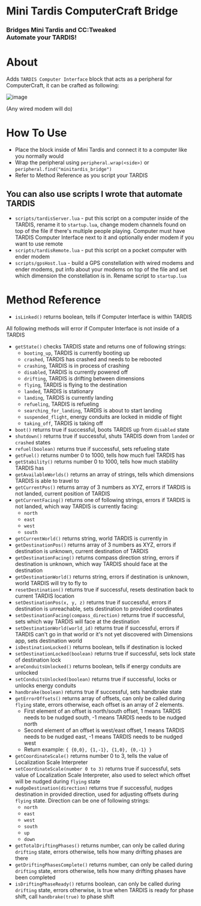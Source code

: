 # Mini Tardis ComputerCraft Bridge
### Bridges Mini Tardis and CC:Tweaked <br>Automate your TARDIS!

# About
Adds `TARDIS Computer Interface` block that acts as a peripheral for ComputerCraft, it can be crafted as following:

![image](https://github.com/user-attachments/assets/ce23905a-d4a7-4de9-beee-18c2124b94bb)

(Any wired modem will do)

# How To Use
- Place the block inside of Mini Tardis and connect it to a computer like you normally would
- Wrap the peripheral using `peripheral.wrap(<side>)` or `peripheral.find("minitardis_bridge")`
- Refer to Method Reference as you script your TARDIS

## You can also use scripts I wrote that automate TARDIS
- `scripts/tardisServer.lua` - put this script on a computer inside of the TARDIS, rename it to `startup.lua`, 
change modem channels found on top of the file if there's multiple people playing.
Computer must have TARDIS Computer Interface next to it and optionally ender modem if you want to use remote
- `scripts/tardisRemote.lua` - put this script on a pocket computer with ender modem
- `scripts/gpsHost.lua` - build a GPS constellation with wired modems and ender modems, 
put info about your modems on top of the file and set which dimension the constellation is in. Rename script to `startup.lua`

# Method Reference
- `isLinked()` returns boolean, tells if Computer Interface is within TARDIS

All following methods will error if Computer Interface is not inside of a TARDIS
- `getState()` checks TARDIS state and returns one of following strings:
  - `booting_up`, TARDIS is currently booting up
  - `crashed`, TARDIS has crashed and needs to be rebooted
  - `crashing`, TARDIS is in process of crashing
  - `disabled`, TARDIS is currently powered off
  - `drifting`, TARDIS is drifting between dimensions
  - `flying`, TARDIS is flying to the destination
  - `landed`, TARDIS is stationary
  - `landing`, TARDIS is currently landing
  - `refueling`, TARDIS is refueling
  - `searching_for_landing`, TARDIS is about to start landing
  - `suspended_flight`, energy conduits are locked in middle of flight
  - `taking_off`, TARDIS is taking off
- `boot()` returns true if successful, boots TARDIS up from `disabled` state
- `shutdown()` returns true if successful, shuts TARDIS down from `landed` or `crashed` states
- `refuel(boolean)` returns true if successful, sets refueling state
- `getFuel()` returns number 0 to 1000, tells how much fuel TARDIS has
- `getStability()` returns number 0 to 1000, tells how much stability TARDIS has
- `getAvailableWorlds()` returns an array of strings, tells which dimensions TARDIS is able to travel to
- `getCurrentPos()` returns array of 3 numbers as XYZ, errors if TARDIS is not landed, current position of TARDIS
- `getCurrentFacing()` returns one of following strings, errors if TARDIS is not landed, which way TARDIS is currently facing:
  - `north`
  - `east`
  - `west`
  - `south`
- `getCurrentWorld()` returns string, world TARDIS is currently in
- `getDestinationPos()` returns array of 3 numbers as XYZ, errors if destination is unknown, current destination of TARDIS
- `getDestinationFacing()` returns compass direction string, errors if destination is unknown, which way TARDIS should face at the destination
- `getDestinationWorld()` returns string, errors if destination is unknown, world TARDIS will try to fly to
- `resetDestination()` returns true if successful, resets destination back to current TARDIS location
- `setDestinationPos(x, y, z)` returns true if successful, errors if destination is unreachable, sets destination to provided coordinates
- `setDestinationFacing(compass_direction)` returns true if successful, sets which way TARDIS will face at the destination
- `setDestinationWorld(world_id)` returns true if successful, errors if TARDIS can't go in that world or it's not yet discovered with Dimensions app, sets destination world
- `isDestinationLocked()` returns boolean, tells if destination is locked
- `setDestinationLocked(boolean)` returns true if successful, sets lock state of destination lock
- `areConduitsUnlocked()` returns boolean, tells if energy conduits are unlocked
- `setConduitsUnlocked(boolean)` returns true if successful, locks or unlocks energy conduits
- `handbrake(boolean)` returns true if successful, sets handbrake state
- `getErrorOffsets()` returns array of offsets, can only be called during `flying` state, errors otherwise, each offset is an array of 2 elements. 
  - First element of an offset is north/south offset, 1 means TARDIS needs to be nudged south, -1 means TARDIS needs to be nudged north
  - Second element of an offset is west/east offset, 1 means TARDIS needs to be nudged east, -1 means TARDIS needs to be nudged west
  - Return example: `{ {0,0}, {1,-1}, {1,0}, {0,-1} }`
- `getCoordinateScale()` returns number 0 to 3, tells the value of Localization Scale Interpreter
- `setCoordinateScale(number 0 to 3)` returns true if successful, sets value of Localization Scale Interpreter, also used to select which offset will be nudged during `flying` state
- `nudgeDestination(direction)` returns true if successful, nudges destination in provided direction, used for adjusting offsets during `flying` state. Direction can be one of following strings:
  - `north`
  - `east`
  - `west`
  - `south`
  - `up`
  - `down`
- `getTotalDriftingPhases()` returns number, can only be called during `drifting` state, errors otherwise, tells how many drifting phases are there
- `getDriftingPhasesComplete()` returns number, can only be called during `drifting` state, errors otherwise, tells how many drifting phases have been completed
- `isDriftingPhaseReady()` returns boolean, can only be called during `drifting` state, errors otherwise, is true when TARDIS is ready for phase shift, call `handbrake(true)` to phase shift
